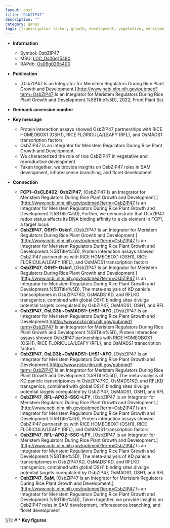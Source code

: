 ```yaml
---
layout: post
title: "OsbZIP47"
description: ""
category: genes
tags: [transcription factor, growth, development, vegetative, meristem, inflorescence, reproductive, plant growth, reproductive development]
---
```


* **Information**  
    + Symbol: OsbZIP47  
    + MSU: [LOC_Os06g15480](http://rice.uga.edu/cgi-bin/ORF_infopage.cgi?orf=LOC_Os06g15480)  
    + RAPdb: [Os06g0265400](https://rapdb.dna.affrc.go.jp/locus/?name=Os06g0265400)  

* **Publication**  
    + [OsbZIP47 Is an Integrator for Meristem Regulators During Rice Plant Growth and Development.](http://www.ncbi.nlm.nih.gov/pubmed?term=OsbZIP47 Is an Integrator for Meristem Regulators During Rice Plant Growth and Development.%5BTitle%5D), 2022, Front Plant Sci.

* **Genbank accession number**  

* **Key message**  
    + Protein interaction assays showed OsbZIP47 partnerships with RICE HOMEOBOX1 (OSH1), RICE FLORICULA/LEAFY (RFL), and OsMADS1 transcription factors
    + OsbZIP47 Is an Integrator for Meristem Regulators During Rice Plant Growth and Development.
    + We characterized the role of rice OsbZIP47 in vegetative and reproductive development
    + Taken together, we provide insights on OsbZIP47 roles in SAM development, inflorescence branching, and floret development

* **Connection**  
    + __FCP1~OsCLE402__, __OsbZIP47__, [OsbZIP47 Is an Integrator for Meristem Regulators During Rice Plant Growth and Development.](http://www.ncbi.nlm.nih.gov/pubmed?term=OsbZIP47 Is an Integrator for Meristem Regulators During Rice Plant Growth and Development.%5BTitle%5D),  Further, we demonstrate that OsbZIP47 redox status affects its DNA binding affinity to a cis element in FCP1, a target locus
    + __OsbZIP47__, __OSH1~Oskn1__, [OsbZIP47 Is an Integrator for Meristem Regulators During Rice Plant Growth and Development.](http://www.ncbi.nlm.nih.gov/pubmed?term=OsbZIP47 Is an Integrator for Meristem Regulators During Rice Plant Growth and Development.%5BTitle%5D),  Protein interaction assays showed OsbZIP47 partnerships with RICE HOMEOBOX1 (OSH1), RICE FLORICULA/LEAFY (RFL), and OsMADS1 transcription factors
    + __OsbZIP47__, __OSH1~Oskn1__, [OsbZIP47 Is an Integrator for Meristem Regulators During Rice Plant Growth and Development.](http://www.ncbi.nlm.nih.gov/pubmed?term=OsbZIP47 Is an Integrator for Meristem Regulators During Rice Plant Growth and Development.%5BTitle%5D),  The meta-analysis of KD panicle transcriptomes in OsbZIP47KD, OsMADS1KD, and RFLKD transgenics, combined with global OSH1 binding sites divulge potential targets coregulated by OsbZIP47, OsMADS1, OSH1, and RFL
    + __OsbZIP47__, __OsLG3b~OsMADS1~LHS1~AFO__, [OsbZIP47 Is an Integrator for Meristem Regulators During Rice Plant Growth and Development.](http://www.ncbi.nlm.nih.gov/pubmed?term=OsbZIP47 Is an Integrator for Meristem Regulators During Rice Plant Growth and Development.%5BTitle%5D),  Protein interaction assays showed OsbZIP47 partnerships with RICE HOMEOBOX1 (OSH1), RICE FLORICULA/LEAFY (RFL), and OsMADS1 transcription factors
    + __OsbZIP47__, __OsLG3b~OsMADS1~LHS1~AFO__, [OsbZIP47 Is an Integrator for Meristem Regulators During Rice Plant Growth and Development.](http://www.ncbi.nlm.nih.gov/pubmed?term=OsbZIP47 Is an Integrator for Meristem Regulators During Rice Plant Growth and Development.%5BTitle%5D),  The meta-analysis of KD panicle transcriptomes in OsbZIP47KD, OsMADS1KD, and RFLKD transgenics, combined with global OSH1 binding sites divulge potential targets coregulated by OsbZIP47, OsMADS1, OSH1, and RFL
    + __OsbZIP47__, __RFL~APO2~SSC~LFY__, [OsbZIP47 Is an Integrator for Meristem Regulators During Rice Plant Growth and Development.](http://www.ncbi.nlm.nih.gov/pubmed?term=OsbZIP47 Is an Integrator for Meristem Regulators During Rice Plant Growth and Development.%5BTitle%5D),  Protein interaction assays showed OsbZIP47 partnerships with RICE HOMEOBOX1 (OSH1), RICE FLORICULA/LEAFY (RFL), and OsMADS1 transcription factors
    + __OsbZIP47__, __RFL~APO2~SSC~LFY__, [OsbZIP47 Is an Integrator for Meristem Regulators During Rice Plant Growth and Development.](http://www.ncbi.nlm.nih.gov/pubmed?term=OsbZIP47 Is an Integrator for Meristem Regulators During Rice Plant Growth and Development.%5BTitle%5D),  The meta-analysis of KD panicle transcriptomes in OsbZIP47KD, OsMADS1KD, and RFLKD transgenics, combined with global OSH1 binding sites divulge potential targets coregulated by OsbZIP47, OsMADS1, OSH1, and RFL
    + __OsbZIP47__, __SaM__, [OsbZIP47 Is an Integrator for Meristem Regulators During Rice Plant Growth and Development.](http://www.ncbi.nlm.nih.gov/pubmed?term=OsbZIP47 Is an Integrator for Meristem Regulators During Rice Plant Growth and Development.%5BTitle%5D),  Taken together, we provide insights on OsbZIP47 roles in SAM development, inflorescence branching, and floret development

[//]: # * **Key figures**  


